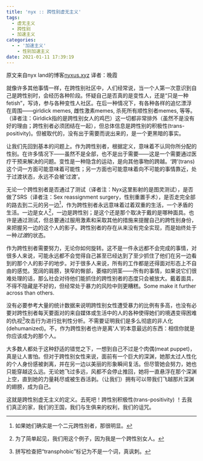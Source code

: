 ```yaml
---
title: 'nyx :: 跨性别虚无主义'
tags:
  - 虚无主义
  - 跨性别
  - 加速主义
categories:
  - - '加速主义'
    - 性别加速主义
date: 2021-01-11 17:39:19
---
```


原文来自nyx land的博客[nyxus.xyz](https://nyxus.xyz/posts/trans-nihilism/) 译者：晚霞

就像许多其他事情一样，在跨性别社区中，人们经常说，当一个人第一次意识到自己是跨性别时，会经历各种阶段。怀疑自己是否真的是变性人，还是“只是一种fetish”，写诗，参与各种变性人社区。在后一种情况下，有各种各样的追忆漂浮在周围——girldick memes, 雌性激素memes, 杀死所有顺性别者memes, 等等。（译者注：Girldick指的是跨性别女人的鸡巴）这一切都非常排外（虽然不是没有好的理由；跨性别者必须团结在一起），但总体信息是跨性别的积极性(trans-positivity)。但被取代的，没有出于需要而说出来的，是一个更黑暗的事实。

让我们先回到基本的问题上。作为跨性别者，根据定义，意味着不认同你所分配的性别。在许多情况下——虽然不是全部，也不是出于需要——这是一个需要通过医疗干预来解决的问题。变性是一种隐含的运动，是向其他事物的跨越。‘跨’(trans) 这个词一方面可能意味着可能性；另一方面也可能意味着向不可能的事情靠近，处于过渡状态，永远不会被‘过渡’。

无论一个跨性别者是否通过了测试（译者注：Nyx这里影射的是图灵测试），是否做了SRS（译者注：Sex reassignment surgery，性别重置手术），是否走完全部的路去到二元的另一边[^1]，作为跨性别者永远意味着过着双重的生活，一个矛盾的生活。一边是女人[^2]，一边是跨性别；是这个还是那个取决于戴的是哪种面具。也许是通过测试，但总要通过服用激素和采取其他的措施来提醒自己的跨性别身份，来把握另一边的这个人的影子。跨性别者的存在从来没有完全实现，而是始终处于一种*过渡*的状态。

作为跨性别者需要努力，无论你如何旋转。这不是一件永远都不会完成的事情，对很多人来说，可能永远都不会觉得自己甚至已经达到了至少抓住了他们在另一边看到的那个人的影子的地步。对于很多人来说，所有的工作都是还得面对形态上不自由的感觉。宽阔的肩膀，狭窄的臀部，萎缩的阴茎——所有的事情，如果说它们很难处理的话，那么社会对待他们能抓住的跨性别者的态度只会被放大。戴着面具，不得不隐藏是不好的，但经常处于暴力的风险中则更糟糕。Some make it further across than others.

没有必要参考大量的统计数据来说明跨性别女性遭受暴力的比例有多高，也没有必要对跨性别者每天要面对的来自媒体或生活中的人的各种使得她们的境遇变得困难的仇视[^3]攻击行为进行批判性分析。不需要证明我们是多么彻底的非人化(dehumanized)。不，作为跨性别者也许是离‘人’的本意最远的东西：相信你就是你应该成为的那个人。

大多数人都处于这种舒适的错觉之下，一想到自己不过是个肉偶(meat puppet)，真是让人害怕。但对于跨性别女性来说，面前有一个巨大的深渊，她那太过人性化的个人身份感被剥离，并在另一边以美丽的形象瞬间复活。但尽管她会努力，她也只能穿越这么远。无论她飞过多远，风都不会停止推回，她将一直悬浮在那个深渊上空，直到她的力量耗尽或被生吞活剥。（让我们）拥有可以带我们飞越那片深渊的翅膀，成为自己。

这就是跨性别虚无主义的定义。去死吧！跨性别积极性(trans-positivity) ！去我们真正的家，我们的王国，我们与生俱来的权利，我们的诅咒。

[^1]: 如果她们确实是一个二元跨性别者，那很明显。
[^2]: 为了简单起见，我们用这个例子，因为我是一个跨性别女人。
[^3]: 拼写检查把“transphobic”标记为不是一个词，真讽刺。